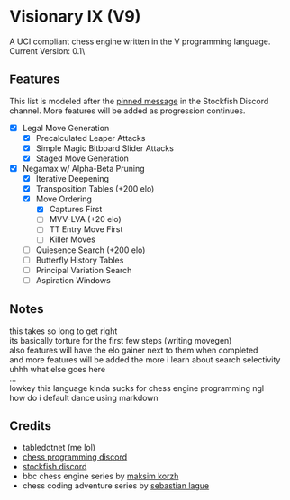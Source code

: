 # Visionary IX (V9)

A UCI compliant chess engine written in the V programming language.\
Current Version: 0.1\

## Features
This list is modeled after the [pinned message](https://discord.com/channels/435943710472011776/882956631514689597/1256706716515565638) in the Stockfish Discord channel. More features will be added as progression continues.
- [x] Legal Move Generation
    - [x] Precalculated Leaper Attacks
    - [x] Simple Magic Bitboard Slider Attacks
    - [x] Staged Move Generation
- [x] Negamax w/ Alpha-Beta Pruning
    - [x] Iterative Deepening
    - [x] Transposition Tables (+200 elo)
    - [x] Move Ordering
        - [x] Captures First
        - [ ] MVV-LVA (+20 elo)
        - [ ] TT Entry Move First
        - [ ] Killer Moves
    - [ ] Quiesence Search (+200 elo)
    - [ ] Butterfly History Tables
    - [ ] Principal Variation Search
    - [ ] Aspiration Windows

## Notes
this takes so long to get right\
its basically torture for the first few steps (writing movegen)\
also features will have the elo gainer next to them when completed\
and more features will be added the more i learn about search selectivity\
uhhh what else goes here\
...\
lowkey this language kinda sucks for chess engine programming ngl\
how do i default dance using markdown
## Credits
- tabledotnet (me lol)
- [chess programming discord](https://discord.com/invite/F6W6mMsTGN)
- [stockfish discord](https://discord.gg/GWDRS3kU6R)
- bbc chess engine series by [maksim korzh](https://github.com/maksimkorzh/bbc)
- chess coding adventure series by [sebastian lague](https://github.com/seblague/chess-coding-adventure)

